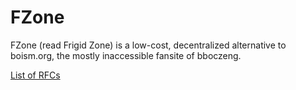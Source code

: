 # FZone

FZone (read Frigid Zone) is a low-cost, decentralized alternative to
boism.org, the mostly inaccessible fansite of bboczeng.

[List of RFCs](rfcs/0000.md)
